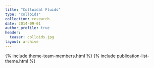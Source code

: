 ```yaml
---
title: "Colloidal Fluids"
type: "colloids"
collection: research
date: 2014-09-01
author_profile: true
header:
  teaser: colloids.jpg
layout: archive
---
```


{% include theme-team-members.html %}
{% include publication-list-theme.html %}